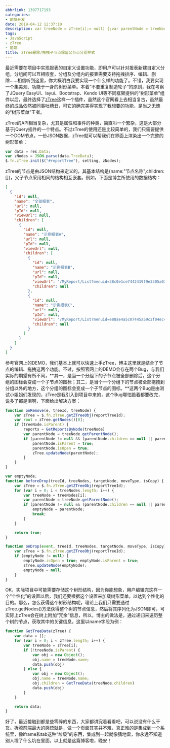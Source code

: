 ```yaml
---
abbrlink: 1397717193
categories:
- 前端开发
date: 2019-04-12 12:37:10
description: var treeNode = zTree[i];= null) {;var parentNode = treeNode.getParentNode()
tags:
- JavaScript
- zTree
- 前端
title: zTree删除/拖拽子节点保留父节点分组样式
---
```


最近需要在项目中实现报表的自定义设置功能，即用户可以针对报表新建自定义分组，分组间可以互相嵌套，分组及分组内的报表需要支持拖拽排序、编辑、删除……相信听到这里，你大概明白我要实现一个什么样的功能了。不错，我要实现一个集美观、功能于一身的树形菜单。本着“不要重复制造轮子”的原则，我在考察了JQuery EasyUI、layui、Bootstrap、Kendo UI等不同框架提供的“树形菜单”组件以后，最终选择了[zTree](http://www.treejs.cn/v3/main.php#_zTreeInfo)这样一个插件，虽然这个官网看上去相当复古，虽然最终的成品依然被同事吐槽丑，可它的确完美得实现了我想要的功能，是当之无愧的“树形菜单”王者。

zTree的API相当复杂，尤其是属性和事件的种类，简直叫一个繁杂，这是大部分基于jQuery插件的一个特点。不过zTree的使用还是比较简单的，我们只需要提供一个DOM节点，一份JSON数据，zTree就可以帮我们在界面上渲染出一个完整的树形菜单：
```JavaScript 
var data = res.Data;
var zNodes = JSON.parse(data.TreeData);
$.fn.zTree.init($("#reportTree"), setting, zNodes);
```
zTree的节点是由JSON结构来定义的，其基本结构是{name:"节点名称",children:[]}，父子节点采用相同的结构相互嵌套。例如，下面是博主所使用的数据结构：
```JSON
[
  {
    "id": null,
    "name": "全部报表",
    "url": null,
    "pId": null,
    "viewUrl": null,
    "children": [
      {
        "id": null,
        "name": "示例报表A",
        "url": null,
        "pId": null,
        "viewUrl": null,
        "children": [
          {
            "id": null,
            "name": "示例报表B",
            "url": null,
            "pId": null,
            "viewUrl": "/MyReport/List?menuid=38c0e1ce7442419f9e3305a03b819128",
            "children": null
          },
          {
            "id": null,
            "name": "示例报表C",
            "url": null,
            "pId": null,
            "viewUrl": "/MyReport/List?menuid=e88ae4a5c07445a59c2f04ec405e6158",
            "children": null
          }
        ]
      }
    ]
  }
]
```
参考官网上的DEMO，我们基本上就可以快速上手zTree，博主这里就是结合了节点的编辑、拖拽这两个功能。不过，按照官网上的DEMO会存在两个Bug，与我们实际的期望有所不同，**其一，是当一个分组下的子节点被全部删除后，这个分组的图标会变成一个子节点的图标；其二，是当个一个分组下的节点被全部拖拽到分组以外的地方，这个分组的图标会变成一个子节点的图标。**这两个Bug是由测试小姐姐们发现的，zTree是我引入到项目中来的，这个Bug哪怕跪着都要改完，说多了都是泪啊，下面给出解决方案：
```JavaScript 
function onRemove(e, treeId, treeNode) {
    var zTree = $.fn.zTree.getZTreeObj(reportTreeId);
    var root = zTree.getNodes()[0];
    if (treeNode.isParent) {
        reports = GetReportsByNode(treeNode)
        var parentNode = treeNode.getParentNode();
        if (parentNode != null && (parentNode.children == null || parentNode.children.length == 0)) {
            parentNode.isParent = true;
            parentNode.isOpen = true;
            zTree.updateNode(parentNode);
        }
    }
}

var emptyNode;
function beforeDrop(treeId, treeNodes, targetNode, moveType, isCopy) {
    var zTree = $.fn.zTree.getZTreeObj(reportTreeId);
    for (var i = 0; i < treeNodes.length; i++) {
        var treeNode = treeNodes[i];
        var parentNode = treeNode.getParentNode();
        if (parentNode != null && (parentNode.children == null || parentNode.children.filter(function (s) { return s.name != treeNode.name; }).length == 0)) {
            emptyNode = parentNode;
            break;
        }
    }

    return true;
}

function onDrop(event, treeId, treeNodes, targetNode, moveType, isCopy) {
    var zTree = $.fn.zTree.getZTreeObj(reportTreeId);
    if (emptyNode != null) {
        emptyNode.isOpen = true; emptyNode.isParent = true;
        zTree.updateNode(emptyNode);
        emptyNode = null;
    }
}
```
OK，实际项目中可能需要存储这个树形结构，因为你能想象，用户编辑完这样一个“个性化”的设置以后，我们还要根据这个设置来加载树形菜单，以达到个性化的目的。那么，怎么获得这个树形结构呢，理论上我们只需要通过zTree.getNodes()方法获得整个树的节点信息，然后将其序列化为JSON即可，可实际上zTree会在树上附加“冗余”信息，所以，博主的做法是，通过递归来遍历整个树的节点，获取其中的关键信息，这里以name字段为例：
```JavaScript 
function GetTreeData(zTree) {
    var data = [];
    for (var i = 0; i < zTree.length; i++) {
        var treeNode = zTree[i];
        if (!treeNode.isParent) {
            var obj = new Object();
            obj.name = treeNode.name;
            data.push(obj)
        } else {
            var obj = new Object();
            obj.name = treeNode.name;
            obj.children = GetTreeData(treeNode.children)
            data.push(obj)
        }
    }

    return data;
}
```
好了，最近接触到都是些零碎的东西，大家都讲究着看看吧，可以说没有什么干货。折腾前端最大的感悟就是，做一个页面其实并不难，真正难的是集成到一个系统里，像iframe和tab这种“垃圾”的东西，集成到一起就像猜地雷，你永远不知道别人埋了什么坑在里面，以上就是这篇博客啦，晚安！